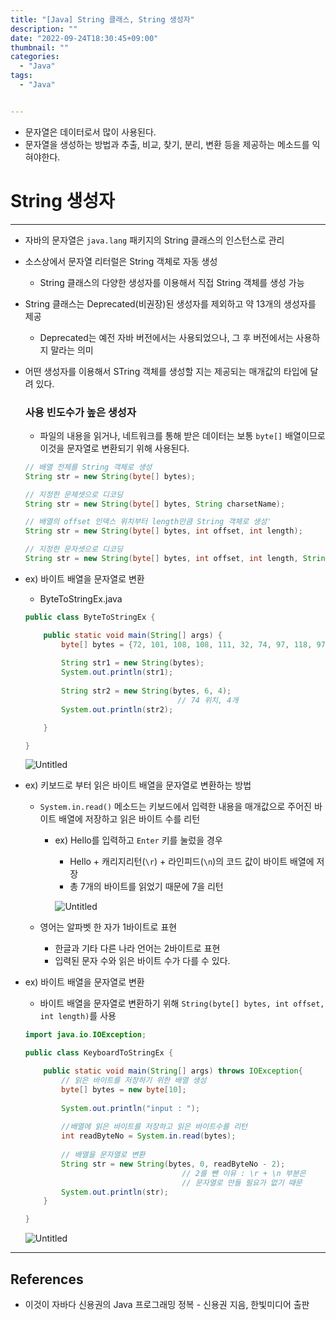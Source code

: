 ```yaml
---
title: "[Java] String 클래스, String 생성자"
description: ""
date: "2022-09-24T18:30:45+09:00"
thumbnail: ""
categories:
  - "Java"
tags:
  - "Java"


---
```

<!--more-->

- 문자열은 데이터로서 많이 사용된다.
- 문자열을 생성하는 방법과 추출, 비교, 찾기, 분리, 변환 등을 제공하는 메소드를 익혀야한다.

# String 생성자

---

- 자바의 문자열은 `java.lang` 패키지의 String 클래스의 인스턴스로 관리
- 소스상에서 문자열 리터럴은 String 객체로 자동 생성
    - String 클래스의 다양한 생성자를 이용해서 직접 String 객체를 생성 가능
- String 클래스는 Deprecated(비권장)된 생성자를 제외하고 약 13개의 생성자를 제공
    - Deprecated는 예전 자바 버전에서는 사용되었으나, 그 후 버전에서는 사용하지 말라는 의미
- 어떤 생성자를 이용해서 STring 객체를 생성할 지는 제공되는 매개값의 타입에 달려 있다.
    
    ### 사용 빈도수가 높은 생성자
    
    - 파일의 내용을 읽거나, 네트워크를 통해 받은 데이터는 보통 `byte[]` 배열이므로 이것을 문자열로 변환되기 위해 사용된다.
    
    ```java
    // 배열 전체를 String 객체로 생성
    String str = new String(byte[] bytes);
    
    // 지정한 문제셋으로 디코딩
    String str = new String(byte[] bytes, String charsetName);
    
    // 배열의 offset 인덱스 위치부터 length만큼 String 객체로 생성'
    String str = new String(byte[] bytes, int offset, int length);
    
    // 지정한 문자셋으로 디코딩
    String str = new String(byte[] bytes, int offset, int length, String charsetName)
    ```
    
- ex) 바이트 배열을 문자열로 변환
    - ByteToStringEx.java
    
    ```java
    public class ByteToStringEx {
    
    	public static void main(String[] args) {
    		byte[] bytes = {72, 101, 108, 108, 111, 32, 74, 97, 118, 97};
    		
    		String str1 = new String(bytes);
    		System.out.println(str1);
    		
    		String str2 = new String(bytes, 6, 4);
    		                          // 74 위치, 4개 
    		System.out.println(str2);
    
    	}
    
    }
    ```
    
    ![Untitled](/images/lang_java/basicAPI/String_클래스,_String_생성자/Untitled.png)
    
- ex) 키보드로 부터 읽은 바이트 배열을 문자열로 변환하는 방법
    - `System.in.read()` 메소드는 키보드에서 입력한 내용을 매개값으로 주어진 바이트 배열에 저장하고 읽은 바이트 수를 리턴
        - ex) Hello를 입력하고 `Enter` 키를 눌렀을 경우
            - Hello + 캐리지리턴(`\r`) + 라인피드(`\n`)의 코드 값이 바이트 배열에 저장
            - 총 7개의 바이트를 읽었기 때문에 7을 리턴
            
            ![Untitled](/images/lang_java/basicAPI/String_클래스,_String_생성자/Untitled%201.png)
            
    - 영어는 알파벳 한 자가 1바이트로 표현
        - 한글과 기타 다른 나라 언어는 2바이트로 표현
        - 입력된 문자 수와 읽은 바이트 수가 다를 수 있다.
- ex) 바이트 배열을 문자열로 변환
    - 바이트 배열을 문자열로 변환하기 위해 `String(byte[] bytes, int offset, int length)`를 사용
    
    ```java
    import java.io.IOException;
    
    public class KeyboardToStringEx {
    
    	public static void main(String[] args) throws IOException{
    		// 읽은 바이트를 저장하기 위한 배열 생성
    		byte[] bytes = new byte[10];
    		
    		System.out.println("input : ");
    		
    		//배열에 읽은 바이트를 저장하고 읽은 바이트수를 리턴
    		int readByteNo = System.in.read(bytes);
    		
    		// 배열을 문자열로 변환
    		String str = new String(bytes, 0, readByteNo - 2);
                                       // 2를 뺀 이유 : \r + \n 부분은
    		                           // 문자열로 만들 필요가 없기 때문
    		System.out.println(str);
    	}
    
    }
    ```
    
    ![Untitled](/images/lang_java/basicAPI/String_클래스,_String_생성자/Untitled%202.png)
    

---

## References

- 이것이 자바다 신용권의 Java 프로그래밍 정복 - 신용권 지음, 한빛미디어 출판